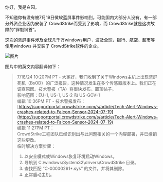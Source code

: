 你好，我是白园。

不知道你有没有被7月19日微软蓝屏事件影响到，可能国内大部分人没有，有一部分外资企业因为安装了 CrowdStrike而受到了影响，而 CrowdStrike就是这次故障的“罪魁祸首”。

这次的蓝屏事件涉及全球几千万windows用户，波及全球，银行、航空、超市等使用windows 并安装了 CrowdStrike软件的企业。

![图片](https://static001.geekbang.org/resource/image/44/05/444f4fca4aa9ee4d489c61fa345d8405.png?wh=1528x866)

图片中的英文内容翻译如下：

> 7/18/24 10:20PM PT - 大家好，我们收到了关于Windows主机上出现蓝屏死机（BsOD）的广泛报告，这种情况发生在多个传感器版本上。我们正在调查原因。技术警报（TA）将很快发布。置顶帖子。  
> 影响范围：EU-1, US-1, US-2 和 US-GOV-1  
> 编辑 10:36PM PT - 技术警报发布：[https://supportportal.crowdstrike.com/s/article/Tech-Alert-Windows-crashes-related-to-Falcon-Sensor-2024-07-19](https://supportportal.crowdstrike.com/s/article/Tech-Alert-Windows-crashes-related-to-Falcon-Sensor-2024-07-19)  
> 编辑 11:27PM PT：  
> CrowdStrike工程团队已经识别出与此问题相关的一个内容部署，并已撤销这些更改。  
> 临时解决方案步骤：  
> 1. 以安全模式或Windows恢复环境启动Windows。  
> 2. 导航到 C:\\windows\\System32\\drivers\\CrowdStrike 目录。  
> 3. 查找匹配 “C-00000291\*.sys” 的文件，并将其删除。  
> 4. 正常启动主机。